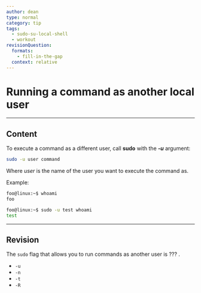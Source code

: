 ```yaml
---
author: dean
type: normal
category: tip
tags:
  - sudo-su-local-shell
  - workout
revisionQuestion:
  formats:
    - fill-in-the-gap
  context: relative
---
```


# Running a command as another local user


---

## Content

To execute a command as a different user, call **sudo** with the ***-u*** argument:

```bash
sudo -u user command
```

Where *user* is the name of the user you want to execute the command as.

Example:

```bash
foo@linux:~$ whoami
foo

foo@linux:~$ sudo -u test whoami
test
```


---

## Revision

The `sudo` flag that allows you to run commands as another user is ??? .

- `-u`
- `-n`
- `-t`
- `-R`
